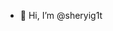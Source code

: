 - 👋 Hi, I’m @sheryig1t


<!---
sheryig1t/sheryig1t is a ✨ special ✨ repository because its `README.md` (this file) appears on your GitHub profile.
You can click the Preview link to take a look at your changes.
--->
